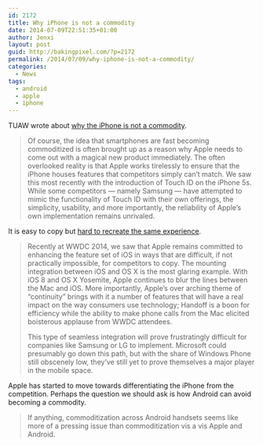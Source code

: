```yaml
---
id: 2172
title: Why iPhone is not a commodity
date: 2014-07-09T22:51:35+01:00
author: Jenxi
layout: post
guid: http://bakingpixel.com/?p=2172
permalink: /2014/07/09/why-iphone-is-not-a-commodity/
categories:
  - News
tags:
  - android
  - apple
  - iphone
---
```

TUAW wrote about [why the iPhone is not a commodity](http://www.tuaw.com/2014/07/01/why-the-iphone-isnt-a-commodity/).

> Of course, the idea that smartphones are fast becoming commoditized is often brought up as a reason why Apple needs to come out with a magical new product immediately. The often overlooked reality is that Apple works tirelessly to ensure that the iPhone houses features that competitors simply can&#8217;t match. We saw this most recently with the introduction of Touch ID on the iPhone 5s. While some competitors &#8212; namely Samsung &#8212; have attempted to mimic the functionality of Touch ID with their own offerings, the simplicity, usability, and more importantly, the reliability of Apple&#8217;s own implementation remains unrivaled. 

It is easy to copy but [hard to recreate the same experience](http://bakingpixel.com/2014/07/experience-matters-more/).

> Recently at WWDC 2014, we saw that Apple remains committed to enhancing the feature set of iOS in ways that are difficult, if not practically impossible, for competitors to copy. The mounting integration between iOS and OS X is the most glaring example. With iOS 8 and OS X Yosemite, Apple continues to blur the lines between the Mac and iOS. More importantly, Apple&#8217;s over arching theme of &#8220;continuity&#8221; brings with it a number of features that will have a real impact on the way consumers use technology; Handoff is a boon for efficiency while the ability to make phone calls from the Mac elicited boisterous applause from WWDC attendees.
> 
> This type of seamless integration will prove frustratingly difficult for companies like Samsung or LG to implement. Microsoft could presumably go down this path, but with the share of Windows Phone still obscenely low, they&#8217;ve still yet to prove themselves a major player in the mobile space. 

Apple has started to move towards differentiating the iPhone from the competition. Perhaps the question we should ask is how Android can avoid becoming a commodity.

> If anything, commoditization across Android handsets seems like more of a pressing issue than commoditization vis a vis Apple and Android.